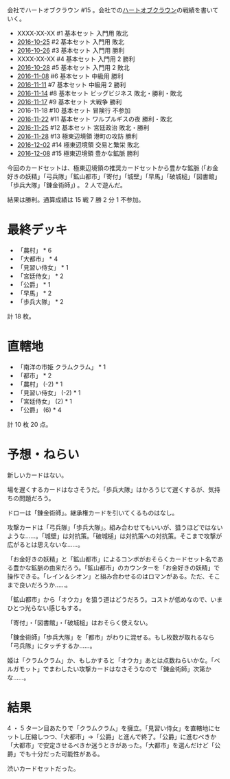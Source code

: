 会社でハートオブクラウン #15 。会社での[ハートオブクラウン](http://hatokura.flipflops.jp)の戦績を書いていく。

- XXXX-XX-XX #1 基本セット 入門用 敗北
- [2016-10-25][] #2 基本セット 入門用 敗北
- [2016-10-26][] #3 基本セット 入門用 勝利
- XXXX-XX-XX #4 基本セット 入門用 2 勝利
- [2016-10-28][] #5 基本セット 入門用 2 敗北
- [2016-11-08][] #6 基本セット 中級用 勝利
- [2016-11-11][] #7 基本セット 中級用 2 勝利
- [2016-11-14][] #8 基本セット ビッグビジネス 敗北・勝利・敗北
- [2016-11-17][] #9 基本セット 大戦争 勝利
- 2016-11-18 #10 基本セット 冒険行 不参加
- [2016-11-22][] #11 基本セット ワルプルギスの夜 勝利・敗北
- [2016-11-25][] #12 基本セット 宮廷政治 敗北・勝利
- [2016-11-28][] #13 極東辺境領 港町の攻防 勝利
- [2016-12-02][] #14 極東辺境領 交易と繁栄 敗北
- [2016-12-08][] #15 極東辺境領 豊かな鉱脈 勝利

今回のカードセットは、極東辺境領の推奨カードセットから豊かな鉱脈 (「お金好きの妖精」「弓兵隊」「鉱山都市」「寄付」「城壁」「早馬」「破城槌」「図書館」「歩兵大隊」「錬金術師」) 。 2 人で遊んだ。

結果は勝利。通算成績は 15 戦 7 勝 2 分 1 不参加。

# 最終デッキ

- 「農村」 * 6
- 「大都市」 * 4
- 「見習い侍女」 * 1
- 「宮廷侍女」 * 2
- 「公爵」 * 1
- 「早馬」 * 2
- 「歩兵大隊」 * 2

計 18 枚。

# 直轄地

- 「南洋の市姫 クラムクラム」 * 1
- 「都市」 * 2
- 「農村」 (-2) * 1
- 「見習い侍女」 (-2) * 1
- 「宮廷侍女」 (2) * 1
- 「公爵」 (6) * 4

計 10 枚 20 点。

# 予想・ねらい

新しいカードはない。

場を遅くするカードはなさそうだ。「歩兵大隊」はかろうじて遅くするが、気持ちの問題だろう。

ドローは「錬金術師」。継承権カードを引いてくるものはなし。

攻撃カードは「弓兵隊」「歩兵大隊」。組み合わせてもいいが、狙うほどではないような……。「城壁」は対抗策。「破城槌」は対抗策への対抗策。そこまで攻撃が広がるとは思えないな……。

「お金好きの妖精」と「鉱山都市」によるコンボがおそらくカードセット名である豊かな鉱脈の由来だろう。「鉱山都市」のカウンターを「お金好きの妖精」で操作できる。「レイン＆シオン」と組み合わせるのはロマンがある。ただ、そこまで良いだろうか……。

「鉱山都市」から「オウカ」を狙う道はどうだろう。コストが低めなので、いまひとつ光らない感じもする。

「寄付」・「図書館」・「破城槌」はおそらく使えない。

「錬金術師」「歩兵大隊」を「都市」がわりに混ぜる。もし枚数が取れるなら「弓兵隊」にタッチするか……。

姫は「クラムクラム」か、もしかすると「オウカ」あとは点数ねらいかな。「ベルガモット」でまわしたい攻撃カードはなさそうなので「錬金術師」次第かな……。

# 結果

4 ・ 5 ターン目あたりで「クラムクラム」を擁立。「見習い侍女」を直轄地にセットし圧縮しつつ、「大都市」→「公爵」と進んで終了。「公爵」に進むべきか「大都市」で安定させるべきか迷うときがあった。「大都市」を選んだけど「公爵」でも十分だった可能性がある。

渋いカードセットだった。

[2016-10-25]: http://blog.bouzuya.net/2016/10/25/
[2016-10-26]: http://blog.bouzuya.net/2016/10/26/
[2016-10-28]: http://blog.bouzuya.net/2016/10/28/
[2016-11-08]: http://blog.bouzuya.net/2016/11/08/
[2016-11-11]: http://blog.bouzuya.net/2016/11/11/
[2016-11-14]: http://blog.bouzuya.net/2016/11/14/
[2016-11-17]: http://blog.bouzuya.net/2016/11/17/
[2016-11-22]: http://blog.bouzuya.net/2016/11/22/
[2016-11-25]: http://blog.bouzuya.net/2016/11/25/
[2016-11-28]: http://blog.bouzuya.net/2016/11/28/
[2016-12-02]: http://blog.bouzuya.net/2016/12/02/
[2016-12-08]: http://blog.bouzuya.net/2016/12/08/
